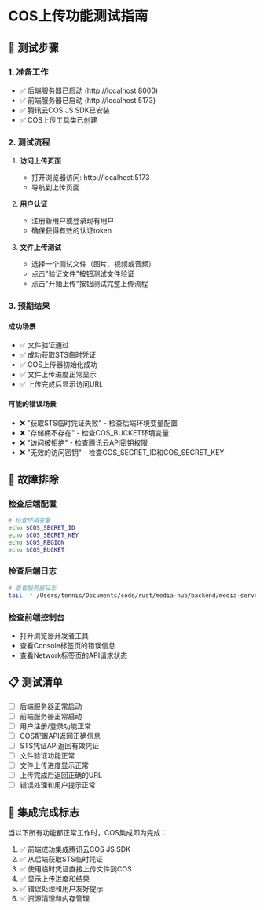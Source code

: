 # COS上传功能测试指南

## 🧪 测试步骤

### 1. 准备工作

- ✅ 后端服务器已启动 (http://localhost:8000)
- ✅ 前端服务器已启动 (http://localhost:5173)
- ✅ 腾讯云COS JS SDK已安装
- ✅ COS上传工具类已创建

### 2. 测试流程

1. **访问上传页面**
   - 打开浏览器访问: http://localhost:5173
   - 导航到上传页面

2. **用户认证**
   - 注册新用户或登录现有用户
   - 确保获得有效的认证token

3. **文件上传测试**
   - 选择一个测试文件（图片、视频或音频）
   - 点击"验证文件"按钮测试文件验证
   - 点击"开始上传"按钮测试完整上传流程

### 3. 预期结果

#### 成功场景

- ✅ 文件验证通过
- ✅ 成功获取STS临时凭证
- ✅ COS上传器初始化成功
- ✅ 文件上传进度正常显示
- ✅ 上传完成后显示访问URL

#### 可能的错误场景

- ❌ "获取STS临时凭证失败" - 检查后端环境变量配置
- ❌ "存储桶不存在" - 检查COS_BUCKET环境变量
- ❌ "访问被拒绝" - 检查腾讯云API密钥权限
- ❌ "无效的访问密钥" - 检查COS_SECRET_ID和COS_SECRET_KEY

## 🔧 故障排除

### 检查后端配置

```bash
# 检查环境变量
echo $COS_SECRET_ID
echo $COS_SECRET_KEY
echo $COS_REGION
echo $COS_BUCKET
```

### 检查后端日志

```bash
# 查看服务器日志
tail -f /Users/tennis/Documents/code/rust/media-hub/backend/media-server/logs/media-server.log.*
```

### 检查前端控制台

- 打开浏览器开发者工具
- 查看Console标签页的错误信息
- 查看Network标签页的API请求状态

## 📋 测试清单

- [ ] 后端服务器正常启动
- [ ] 前端服务器正常启动
- [ ] 用户注册/登录功能正常
- [ ] COS配置API返回正确信息
- [ ] STS凭证API返回有效凭证
- [ ] 文件验证功能正常
- [ ] 文件上传进度显示正常
- [ ] 上传完成后返回正确的URL
- [ ] 错误处理和用户提示正常

## 🎯 集成完成标志

当以下所有功能都正常工作时，COS集成即为完成：

1. ✅ 前端成功集成腾讯云COS JS SDK
2. ✅ 从后端获取STS临时凭证
3. ✅ 使用临时凭证直接上传文件到COS
4. ✅ 显示上传进度和结果
5. ✅ 错误处理和用户友好提示
6. ✅ 资源清理和内存管理
